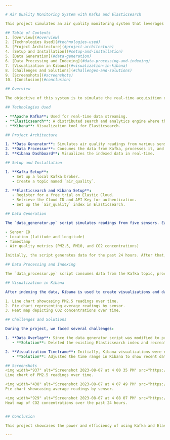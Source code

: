 ```yaml
---

# Air Quality Monitoring System with Kafka and Elasticsearch

This project simulates an air quality monitoring system that leverages the power of Apache Kafka for real-time data streaming and Elasticsearch for data indexing and advanced querying. By using these technologies in tandem, the system is capable of efficiently processing, storing, and visualizing vast amounts of data in real-time.

## Table of Contents
1. [Overview](#overview)
2. [Technologies Used](#technologies-used)
3. [Project Architecture](#project-architecture)
4. [Setup and Installation](#setup-and-installation)
5. [Data Generation](#data-generation)
6. [Data Processing and Indexing](#data-processing-and-indexing)
7. [Visualization in Kibana](#visualization-in-kibana)
8. [Challenges and Solutions](#challenges-and-solutions)
9. [Screenshots](#screenshots)
10. [Conclusion](#conclusion)

## Overview

The objective of this system is to simulate the real-time acquisition of air quality metrics from multiple sensors distributed in various locations. These metrics include PM2.5, PM10, and CO2 concentrations.

## Technologies Used

- **Apache Kafka**: Used for real-time data streaming.
- **Elasticsearch**: A distributed search and analytics engine where the data gets indexed.
- **Kibana**: Visualization tool for Elasticsearch.

## Project Architecture

1. **Data Generator**: Simulates air quality readings from various sensors and produces this data to a Kafka topic.
2. **Data Processor**: Consumes the data from Kafka, processes it, and indexes it into Elasticsearch.
3. **Kibana Dashboard**: Visualizes the indexed data in real-time.

## Setup and Installation

1. **Kafka Setup**: 
   - Set up a local Kafka broker.
   - Create a topic named `air_quality`.

2. **Elasticsearch and Kibana Setup**:
   - Register for a free trial on Elastic Cloud.
   - Retrieve the Cloud ID and API Key for authentication.
   - Set up the `air_quality` index in Elasticsearch.

## Data Generation

The `data_generator.py` script simulates readings from five sensors. Each reading includes:

- Sensor ID
- Location (latitude and longitude)
- Timestamp
- Air quality metrics (PM2.5, PM10, and CO2 concentrations)

Initially, the script generates data for the past 24 hours. After that, it starts producing real-time readings every minute.

## Data Processing and Indexing

The `data_processor.py` script consumes data from the Kafka topic, processes it, and then indexes it into Elasticsearch. 

## Visualization in Kibana

After indexing the data, Kibana is used to create visualizations and dashboards. Some of the visualizations created include:

1. Line chart showcasing PM2.5 readings over time.
2. Pie chart representing average readings by sensor.
3. Heat map depicting CO2 concentrations over time.

## Challenges and Solutions

During the project, we faced several challenges:

1. **Data Overlap**: Since the data generator script was modified to produce data for the past 24 hours, there was a risk of overlapping data with previously indexed values. 
   - **Solution**: Deleted the existing Elasticsearch index and recreated it to start with a clean dataset.

2. **Visualization Timeframe**: Initially, Kibana visualizations were not reflecting real-time data. 
   - **Solution**: Adjusted the time range in Kibana to show recent data.

## Screenshots
<img width="937" alt="Screenshot 2023-08-07 at 4 00 35 PM" src="https://github.com/meetg94/air-quality-kafka-elastic/assets/86708110/4cd3d8e3-8de5-4d6e-849c-77c93eb2ef87">
Line chart of PM2.5 readings over time.

<img width="438" alt="Screenshot 2023-08-07 at 4 07 49 PM" src="https://github.com/meetg94/air-quality-kafka-elastic/assets/86708110/6f84d008-a17c-48a0-86f3-d3b49382d467">
Pie chart showcasing average readings by sensor.

<img width="929" alt="Screenshot 2023-08-07 at 4 08 07 PM" src="https://github.com/meetg94/air-quality-kafka-elastic/assets/86708110/756cbe9c-0856-43d6-957b-01d3920fe52a">
Heat map of CO2 concentrations over the past 24 hours.


## Conclusion

This project showcases the power and efficiency of using Kafka and Elasticsearch in tandem for real-time data processing and visualization. With this system in place, it's possible to monitor air quality metrics in real-time, enabling timely insights and actions.

---
```

